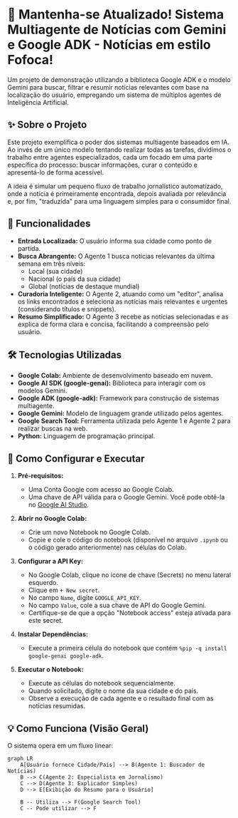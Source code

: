 # 📰 Mantenha-se Atualizado! Sistema Multiagente de Notícias com Gemini e Google ADK - Notícias em estilo Fofoca!

Um projeto de demonstração utilizando a biblioteca Google ADK e o modelo Gemini para buscar, filtrar e resumir notícias relevantes com base na localização do usuário, empregando um sistema de múltiplos agentes de Inteligência Artificial.

## ✨ Sobre o Projeto

Este projeto exemplifica o poder dos sistemas multiagente baseados em IA. Ao invés de um único modelo tentando realizar todas as tarefas, dividimos o trabalho entre agentes especializados, cada um focado em uma parte específica do processo: buscar informações, curar o conteúdo e apresentá-lo de forma acessível.

A ideia é simular um pequeno fluxo de trabalho jornalístico automatizado, onde a notícia é primeiramente encontrada, depois avaliada por relevância e, por fim, "traduzida" para uma linguagem simples para o consumidor final.

## 🚀 Funcionalidades

* **Entrada Localizada:** O usuário informa sua cidade como ponto de partida.
* **Busca Abrangente:** O Agente 1 busca notícias relevantes da última semana em três níveis:
    * Local (sua cidade)
    * Nacional (o país da sua cidade)
    * Global (notícias de destaque mundial)
* **Curadoria Inteligente:** O Agente 2, atuando como um "editor", analisa os links encontrados e seleciona as notícias mais relevantes e urgentes (considerando títulos e snippets).
* **Resumo Simplificado:** O Agente 3 recebe as notícias selecionadas e as explica de forma clara e concisa, facilitando a compreensão pelo usuário.

## 🛠️ Tecnologias Utilizadas

* **Google Colab:** Ambiente de desenvolvimento baseado em nuvem.
* **Google AI SDK (google-genai):** Biblioteca para interagir com os modelos Gemini.
* **Google ADK (google-adk):** Framework para construção de sistemas multiagente.
* **Google Gemini:** Modelo de linguagem grande utilizado pelos agentes.
* **Google Search Tool:** Ferramenta utilizada pelo Agente 1 e Agente 2 para realizar buscas na web.
* **Python:** Linguagem de programação principal.

## 🚦 Como Configurar e Executar

1.  **Pré-requisitos:**
    * Uma Conta Google com acesso ao Google Colab.
    * Uma chave de API válida para o Google Gemini. Você pode obtê-la no [Google AI Studio](https://aistudio.google.com/).

2.  **Abrir no Google Colab:**
    * Crie um novo Notebook no Google Colab.
    * Copie e cole o código do notebook (disponível no arquivo `.ipynb` ou o código gerado anteriormente) nas células do Colab.

3.  **Configurar a API Key:**
    * No Google Colab, clique no ícone de chave (Secrets) no menu lateral esquerdo.
    * Clique em `+ New secret`.
    * No campo `Name`, digite `GOOGLE_API_KEY`.
    * No campo `Value`, cole a sua chave de API do Google Gemini.
    * Certifique-se de que a opção "Notebook access" esteja ativada para este secret.

4.  **Instalar Dependências:**
    * Execute a primeira célula do notebook que contém `%pip -q install google-genai google-adk`.

5.  **Executar o Notebook:**
    * Execute as células do notebook sequencialmente.
    * Quando solicitado, digite o nome da sua cidade e do país.
    * Observe a execução de cada agente e o resultado final com as notícias resumidas.

## 💡 Como Funciona (Visão Geral)

O sistema opera em um fluxo linear:

```mermaid
graph LR
    A[Usuário fornece Cidade/País] --> B(Agente 1: Buscador de Notícias)
    B --> C(Agente 2: Especialista em Jornalismo)
    C --> D(Agente 3: Explicador Simples)
    D --> E[Exibição do Resumo para o Usuário]

    B -- Utiliza --> F(Google Search Tool)
    C -- Pode utilizar --> F
